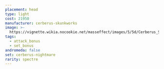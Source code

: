 ```yaml
---
placement: head
type: light
cost: 21950
manufacturer: cerberus-skunkworks
image: >-
  https://vignette.wikia.nocookie.net/masseffect/images/5/5d/Cerberus_Shade_Female.png/revision/latest?cb=20160619125819
tags:
  - attack_bonus
  - set_bonus
andromeda: false
set: cerberus-nightmare
rarity: spectre
---
```

